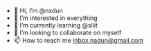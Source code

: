 - 👋 Hi, I’m @nxdun
- 👀 I’m interested in everything
- 🌱 I’m currently learning @sliit
- 💞️ I’m looking to collaborate on myself
- 📫 How to reach me inbox.nadun@gmail.com


